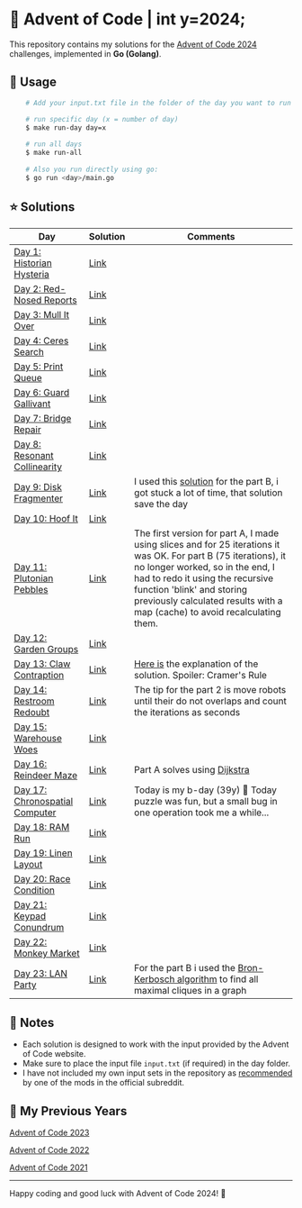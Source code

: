 # 🎄 Advent of Code | int y=2024;

This repository contains my solutions for the [Advent of Code 2024](https://adventofcode.com/2024) challenges, implemented in **Go (Golang)**.

## 🚀 Usage

```bash
    # Add your input.txt file in the folder of the day you want to run

    # run specific day (x = number of day)
    $ make run-day day=x
    
    # run all days
    $ make run-all
    
    # Also you run directly using go:
    $ go run <day>/main.go
```

## ⭐ Solutions

| **Day**                                                                | **Solution**                                                              | **Comments**                                                                                                                                                                                                                                                                                       |
|------------------------------------------------------------------------|---------------------------------------------------------------------------|----------------------------------------------------------------------------------------------------------------------------------------------------------------------------------------------------------------------------------------------------------------------------------------------------|
| [Day 1: Historian Hysteria](https://adventofcode.com/2024/day/1)       | [Link](https://github.com/dcorto/adventofcode2024/blob/master/1/main.go)  |                                                                                                                                                                                                                                                                                                    |
| [Day 2: Red-Nosed Reports](https://adventofcode.com/2024/day/2)        | [Link](https://github.com/dcorto/adventofcode2024/blob/master/2/main.go)  |                                                                                                                                                                                                                                                                                                    |                                                                      
| [Day 3: Mull It Over](https://adventofcode.com/2024/day/3)             | [Link](https://github.com/dcorto/adventofcode2024/blob/master/3/main.go)  |                                                                                                                                                                                                                                                                                                    |
| [Day 4: Ceres Search](https://adventofcode.com/2024/day/4)             | [Link](https://github.com/dcorto/adventofcode2024/blob/master/4/main.go)  |                                                                                                                                                                                                                                                                                                    |     
| [Day 5: Print Queue](https://adventofcode.com/2024/day/5)              | [Link](https://github.com/dcorto/adventofcode2024/blob/master/5/main.go)  |                                                                                                                                                                                                                                                                                                    |
| [Day 6: Guard Gallivant](https://adventofcode.com/2024/day/6)          | [Link](https://github.com/dcorto/adventofcode2024/blob/master/6/main.go)  |                                                                                                                                                                                                                                                                                                    |
| [Day 7: Bridge Repair](https://adventofcode.com/2024/day/7)            | [Link](https://github.com/dcorto/adventofcode2024/blob/master/7/main.go)  |                                                                                                                                                                                                                                                                                                    |
| [Day 8: Resonant Collinearity](https://adventofcode.com/2024/day/8)    | [Link](https://github.com/dcorto/adventofcode2024/blob/master/8/main.go)  |                                                                                                                                                                                                                                                                                                    |
| [Day 9: Disk Fragmenter](https://adventofcode.com/2024/day/9)          | [Link](https://github.com/dcorto/adventofcode2024/blob/master/9/main.go)  | I used this [solution](https://github.com/shraddhaag/aoc/blob/main/2024/day9/main.go) for the part B, i got stuck a lot of time, that solution save the day                                                                                                                                        |
| [Day 10: Hoof It](https://adventofcode.com/2024/day/10)                | [Link](https://github.com/dcorto/adventofcode2024/blob/master/10/main.go) |                                                                                                                                                                                                                                                                                                    |
| [Day 11: Plutonian Pebbles](https://adventofcode.com/2024/day/11)      | [Link](https://github.com/dcorto/adventofcode2024/blob/master/11/main.go) | The first version for part A, I made using slices and for 25 iterations it was OK. For part B (75 iterations), it no longer worked, so in the end, I had to redo it using the recursive function 'blink' and storing previously calculated results with a map (cache) to avoid recalculating them. |
| [Day 12: Garden Groups](https://adventofcode.com/2024/day/12)          | [Link](https://github.com/dcorto/adventofcode2024/blob/master/12/main.go) |                                                                                                                                                                                                                                                                                                    |
| [Day 13: Claw Contraption](https://adventofcode.com/2024/day/13)       | [Link](https://github.com/dcorto/adventofcode2024/blob/master/13/main.go) | [Here is](https://www.reddit.com/r/adventofcode/comments/1hd7irq/2024_day_13_an_explanation_of_the_mathematics/) the explanation of the solution. Spoiler: Cramer's Rule                                                                                                                           |
| [Day 14: Restroom Redoubt](https://adventofcode.com/2024/day/14)       | [Link](https://github.com/dcorto/adventofcode2024/blob/master/14/main.go) | The tip for the part 2 is move robots until their do not overlaps and count the iterations as seconds                                                                                                                                                                                              |
| [Day 15: Warehouse Woes](https://adventofcode.com/2024/day/15)         | [Link](https://github.com/dcorto/adventofcode2024/blob/master/15/main.go) |                                                                                                                                                                                                                                                                                                    |
| [Day 16: Reindeer Maze](https://adventofcode.com/2024/day/16)          | [Link](https://github.com/dcorto/adventofcode2024/blob/master/16/main.go) | Part A solves using [Dijkstra](https://en.wikipedia.org/wiki/Dijkstra%27s_algorithm)                                                                                                                                                                                                               |
| [Day 17: Chronospatial Computer](https://adventofcode.com/2024/day/17) | [Link](https://github.com/dcorto/adventofcode2024/blob/master/17/main.go) | Today is my b-day (39y) :tada: Today puzzle was fun, but a small bug in one operation took me a while...                                                                                                                                                                                           |
| [Day 18: RAM Run](https://adventofcode.com/2024/day/18)                | [Link](https://github.com/dcorto/adventofcode2024/blob/master/18/main.go) |                                                                                                                                                                                                                                                                                                    |
| [Day 19: Linen Layout](https://adventofcode.com/2024/day/19)           | [Link](https://github.com/dcorto/adventofcode2024/blob/master/19/main.go) |                                                                                                                                                                                                                                                                                                    |
| [Day 20: Race Condition](https://adventofcode.com/2024/day/20)         | [Link](https://github.com/dcorto/adventofcode2024/blob/master/20/main.go) |                                                                                                                                                                                                                                                                                                    |
| [Day 21: Keypad Conundrum](https://adventofcode.com/2024/day/21)       | [Link](https://github.com/dcorto/adventofcode2024/blob/master/21/main.go) |                                                                                                                                                                                                                                                                                                    |
| [Day 22: Monkey Market](https://adventofcode.com/2024/day/22)          | [Link](https://github.com/dcorto/adventofcode2024/blob/master/22/main.go) |                                                                                                                                                                                                                                                                                                    |
| [Day 23: LAN Party](https://adventofcode.com/2024/day/23)              | [Link](https://github.com/dcorto/adventofcode2024/blob/master/23/main.go) | For the part B i used the [Bron-Kerbosch algorithm](https://en.wikipedia.org/wiki/Bron%E2%80%93Kerbosch_algorithm) to find all maximal cliques in a graph                                                                                                                                          |

## 📝 Notes

- Each solution is designed to work with the input provided by the Advent of Code website.
- Make sure to place the input file `input.txt` (if required) in the day folder.
- I have not included my own input sets in the repository as [recommended](https://www.reddit.com/r/adventofcode/comments/e7khy8/comment/fa13hb9/?utm_source=share&utm_medium=web3x&utm_name=web3xcss&utm_term=1&utm_content=share_button) by one of the mods in the official subreddit.

## 🔄 My Previous Years

[Advent of Code 2023](https://github.com/dcorto/adventofcode2023)

[Advent of Code 2022](https://github.com/dcorto/adventofcode2022)

[Advent of Code 2021](https://github.com/dcorto/adventofcode2021)

---

Happy coding and good luck with Advent of Code 2024! 🎉


